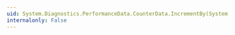 ```yaml
---
uid: System.Diagnostics.PerformanceData.CounterData.IncrementBy(System.Int64)
internalonly: False
---
```

